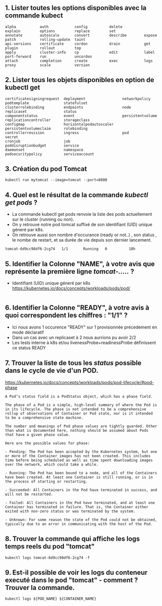## 1. Lister toutes les options disponibles avec la commande kubect
```
alpha           auth            config          delete          explain         options         replace         set             
annotate        autoscale       convert         describe        expose          patch           rolling-update  taint           
api-versions    certificate     cordon          drain           get             plugin          rollout         top             
apply           cluster-info    cp              edit            label           port-forward    run             uncordon        
attach          completion      create          exec            logs            proxy           scale           version         
```
## 2. Lister tous les objets disponibles en option de kubectl get

```
certificatesigningrequest  deployment                 networkpolicy              podtemplate                statefulset
clusterrolebinding         endpoints                  node                       replicaset                 status
componentstatus            event                      persistentvolume           replicationcontroller      storageclass
configmap                  horizontalpodautoscaler    persistentvolumeclaim      rolebinding                
controllerrevision         ingress                    pod                        secret                     
cronjob                    job                        poddisruptionbudget        service                    
daemonset                  namespace                  podsecuritypolicy          serviceaccount   
```

## 3. Création du pod Tomcat
`kubectl run mytomcat --image=tomcat --port=8080`

## 4. Quel est le résultat de la commande *kubectl get pods* ?
- La commande kubectl get pods renvoie la liste des pods actuellement sur le cluster (running ou non).
- On y retrouve notre pod tomcat suffixé de son identifiant (UID) unique géneré par k8s.
- On retrouve aussi son nombre d'occurance (ready or not..) , son status , le nombe de restart, et sa durée de vie depuis son dernier lancement.

`tomcat-6d9cc98df6-2cg74   1/1       Running   0          18h`

## 5. Identifier la Colonne "NAME", à votre avis que représente la première ligne *tomcat-.....* ?
- Identifiant (UID) unique géneré par k8s
https://kubernetes.io/docs/concepts/workloads/pods/pod/
``` Like individual application containers, pods are considered to be relatively ephemeral (rather than durable) entities. As discussed in life of a pod, pods are created, assigned a unique ID (UID), and scheduled to nodes where they remain until termination (according to restart policy) or deletion. If a node dies, the pods scheduled to that node are scheduled for deletion, after a timeout period. A given pod (as defined by a UID) is not “rescheduled” to a new node; instead, it can be replaced by an identical pod, with even the same name if desired, but with a new UID (see replication controller for more details).
```
## 6. Identifier la Colonne "READY", à votre avis à quoi correspondent les chiffres : "1/1" ?
- Ici nous avons 1 occurence "READY" sur 1 provisionnée précedement en mode déclaratif
- Dans un cas avec un replicaset à 2 nous aurrions pu avoir 2/2
- Les tests interne à k8s et/ou livenessProbe+readinessProbe définissent ce status READY

## 7. Trouver la liste de tous les *status* possible dans le cycle de vie d'un POD.

https://kubernetes.io/docs/concepts/workloads/pods/pod-lifecycle/#pod-phase

```
A Pod’s status field is a PodStatus object, which has a phase field.

The phase of a Pod is a simple, high-level summary of where the Pod is in its lifecycle. The phase is not intended to be a comprehensive rollup of observations of Container or Pod state, nor is it intended to be a comprehensive state machine.

The number and meanings of Pod phase values are tightly guarded. Other than what is documented here, nothing should be assumed about Pods that have a given phase value.

Here are the possible values for phase:

- Pending: The Pod has been accepted by the Kubernetes system, but one or more of the Container images has not been created. This includes time before being scheduled as well as time spent downloading images over the network, which could take a while.

- Running: The Pod has been bound to a node, and all of the Containers have been created. At least one Container is still running, or is in the process of starting or restarting.

- Succeeded: All Containers in the Pod have terminated in success, and will not be restarted.

- Failed: All Containers in the Pod have terminated, and at least one Container has terminated in failure. That is, the Container either exited with non-zero status or was terminated by the system.

- Unknown: For some reason the state of the Pod could not be obtained, typically due to an error in communicating with the host of the Pod.
```
## 8. Trouver la commande qui affiche les logs temps reels du pod "tomcat"
`kubectl logs tomcat-6d9cc98df6-2cg74 -f`

## 9. Est-il possible de voir les logs du conteneur executé dans le pod "tomcat" - comment ? Trouver la commande.
`kubectl logs ${POD_NAME} ${CONTAINER_NAME}`
